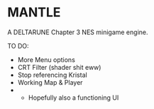 # MANTLE
A DELTARUNE Chapter 3 NES minigame engine.

TO DO:
- More Menu options
- CRT Filter (shader shit eww)
- Stop referencing Kristal
- Working Map & Player
- - Hopefully also a functioning UI
